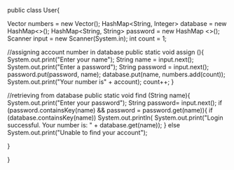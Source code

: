 
public class User{

  Vector <Integer> numbers = new Vector();
  HashMap<String, Integer> database = new HashMap<>();
  HashMap<String, String> password = new HashMap <>();
  Scanner input = new Scanner(System.in);
  int count = 1;

  //assigning account number in database
    public static void assign (){
        System.out.print("Enter your name");
        String name = input.next();
        System.out.print("Enter a password");
        String password = input.next();
        password.put(password, name);
        database.put(name, numbers.add(count));
        System.out.print("Your number is" + account);
        count++;
  }

  //retrieving from database
  public static void find (String name){
    System.out.print("Enter your password");
    String password= input.next();
    if (password.containsKey(name) && password = password.get(name)){
      if (database.containsKey(name))
                 System.out.println(  System.out.print("Login successful. Your number is: " + database.get(name));
    }
    else
      System.out.print("Unable to find your account");

  }


}
